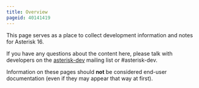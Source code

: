 ```yaml
---
title: Overview
pageid: 40141419
---
```


This page serves as a place to collect development information and notes for Asterisk 16.

If you have any questions about the content here, please talk with developers on the [asterisk-dev](http://lists.digium.com/mailman/listinfo/asterisk-dev) mailing list or #asterisk-dev.

Information on these pages should **not** be considered end-user documentation (even if they may appear that way at first).

 

 

